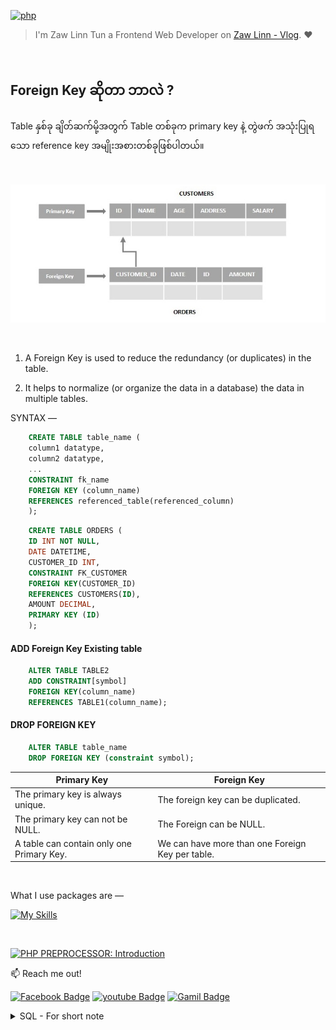 [![php](https://img.shields.io/badge/PHP-000?style=for-the-badge—=ko-fi—=white)](#)

> I'm Zaw Linn Tun a Frontend Web Developer on [Zaw Linn - Vlog](https://www.github.com/zawlinn-vlog). :heart:

<!-- #### PROJECT SIMPLE &mdash; -->

<!-- ![PROJECT_IMG](./assets/img/sample.png) -->

<br/>

## Foreign Key ဆိုတာ ဘာလဲ ?

Table နှစ်ခု ချိတ်ဆက်မို့အတွက် Table တစ်ခုက primary key နဲ့ တွဲဖက် အသုံးပြုရသော reference key အမျိုးအစားတစ်ခုဖြစ်ပါတယ်။

<br>

![FOREIGN](./assets/img/foreign.jpg)

<br>

1. A Foreign Key is used to reduce the redundancy (or duplicates) in the table.

2. It helps to normalize (or organize the data in a database) the data in multiple tables.

<!-- In SQL, a Foreign Key is a column in one table that matches a Primary Key in another table, allowing the two tables to be connected together. -->

<!-- A foreign key also maintains referential integrity between two tables, making it impossible to drop the table containing the primary key (preserving the connection between the tables).

The foreign key can reference the unique fields of any table in the database. The table that has the primary key is known as the parent table and the key with the foreign key is known as the child table.
Let's consider an example scenario, assume we have two tables namely CUSTOMERS (ID, NAME, AGE, ADDRES, SALARY) and ORDERS (ID, DATE, CUSTOMER_ID, AMOUNT). Here the id of the customer is primary key (ID) in the CUSTOMERS table and foreign key in the ORDERS (CUSTOMER_ID) table observe the following diagram − -->

SYNTAX &mdash;

```sql
    CREATE TABLE table_name (
    column1 datatype,
    column2 datatype,
    ...
    CONSTRAINT fk_name
	FOREIGN KEY (column_name)
	REFERENCES referenced_table(referenced_column)
    );
```

```sql
    CREATE TABLE ORDERS (
    ID INT NOT NULL,
    DATE DATETIME,
    CUSTOMER_ID INT,
    CONSTRAINT FK_CUSTOMER
    FOREIGN KEY(CUSTOMER_ID)
    REFERENCES CUSTOMERS(ID),
    AMOUNT DECIMAL,
    PRIMARY KEY (ID)
    );
```

#### ADD Foreign Key Existing table

```sql
    ALTER TABLE TABLE2
    ADD CONSTRAINT[symbol]
    FOREIGN KEY(column_name)
    REFERENCES TABLE1(column_name);
```

#### DROP FOREIGN KEY

```sql
    ALTER TABLE table_name
    DROP FOREIGN KEY (constraint symbol);
```

| Primary Key                               | Foreign Key                                      |
| ----------------------------------------- | ------------------------------------------------ |
| The primary key is always unique.         | The foreign key can be duplicated.               |
| The primary key can not be NULL.          | The Foreign can be NULL.                         |
| A table can contain only one Primary Key. | We can have more than one Foreign Key per table. |

<br>

<!-- ![Screenshot of Project](./s1.png) -->

What I use packages are &mdash;

[![My Skills](https://skillicons.dev/icons?i=mysql,npm,git,github,vscode&perline=3)](https://skillicons.dev)

<br>

[![PHP PREPROCESSOR: Introduction](https://img.shields.io/badge/PHP_PREPROCESSOR_—-000?style=for-the-badge—=ko-fi—=white)](#)

📫 Reach me out!

[![Facebook Badge](https://img.shields.io/badge/-@zawlinn_vlog-1ca0f1?style=flat&labelColor=1ca0f1&logo=facebook&logoColor=white&link=https://faebook.com/zawlinn_profile)](https://facebook.com/zawlinn.vlog)
[![youtube Badge](https://img.shields.io/badge/-zawlinn_vlog-c0392b?style=flat&labelColor=c0392b&logo=youtube&logoColor=white)](https://youtube.com/@zawlinn-vlog)
[![Gamil Badge](https://img.shields.io/badge/-zawlinn.profile-c0392b?style=flat&labelColor=c0392b&logo=gmail&logoColor=white)](mailto:zawlinn.profile@gmail.com)

<!-- TODO: Add last video link -->

<details>
    <summary>
        SQL - For short note
    </summary>
    <br/>

- :earth_asia: I’m currently working at @Mae Sot Market as a sale staff
- :computer: Most used line of code git commit -m "Initial Commit"
- :brain: I’m looking for help with Outstanding Video ideas.
- :mailbox_with_mail: How to reach me: zawlinn.profile@gmail.com.
- :heart: In a relationship with React
</details>

